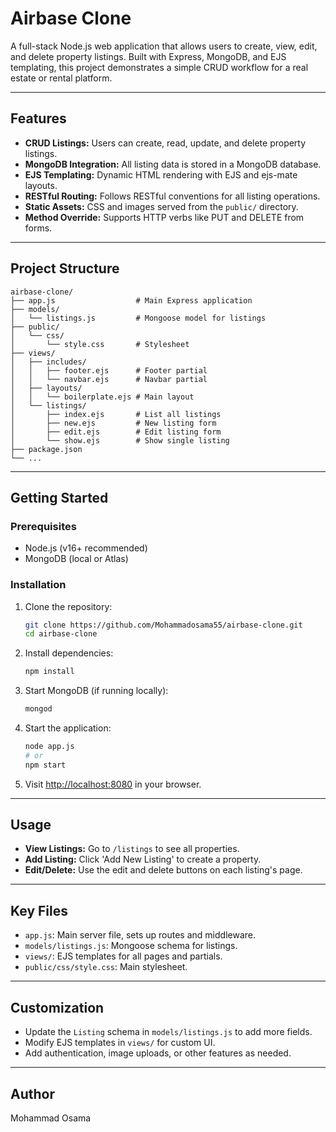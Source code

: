 # Airbase Clone

A full-stack Node.js web application that allows users to create, view, edit, and delete property listings. Built with Express, MongoDB, and EJS templating, this project demonstrates a simple CRUD workflow for a real estate or rental platform.

---

## Features

- **CRUD Listings:** Users can create, read, update, and delete property listings.
- **MongoDB Integration:** All listing data is stored in a MongoDB database.
- **EJS Templating:** Dynamic HTML rendering with EJS and ejs-mate layouts.
- **RESTful Routing:** Follows RESTful conventions for all listing operations.
- **Static Assets:** CSS and images served from the `public/` directory.
- **Method Override:** Supports HTTP verbs like PUT and DELETE from forms.

---

## Project Structure

```
airbase-clone/
├── app.js                  # Main Express application
├── models/
│   └── listings.js         # Mongoose model for listings
├── public/
│   └── css/
│       └── style.css       # Stylesheet
├── views/
│   ├── includes/
│   │   ├── footer.ejs      # Footer partial
│   │   └── navbar.ejs      # Navbar partial
│   ├── layouts/
│   │   └── boilerplate.ejs # Main layout
│   └── listings/
│       ├── index.ejs       # List all listings
│       ├── new.ejs         # New listing form
│       ├── edit.ejs        # Edit listing form
│       └── show.ejs        # Show single listing
├── package.json
└── ...
```

---

## Getting Started

### Prerequisites
- Node.js (v16+ recommended)
- MongoDB (local or Atlas)

### Installation
1. Clone the repository:
   ```sh
   git clone https://github.com/Mohammadosama55/airbase-clone.git
   cd airbase-clone
   ```
2. Install dependencies:
   ```sh
   npm install
   ```
3. Start MongoDB (if running locally):
   ```sh
   mongod
   ```
4. Start the application:
   ```sh
   node app.js
   # or
   npm start
   ```
5. Visit [http://localhost:8080](http://localhost:8080) in your browser.

---

## Usage
- **View Listings:** Go to `/listings` to see all properties.
- **Add Listing:** Click 'Add New Listing' to create a property.
- **Edit/Delete:** Use the edit and delete buttons on each listing's page.

---

## Key Files
- `app.js`: Main server file, sets up routes and middleware.
- `models/listings.js`: Mongoose schema for listings.
- `views/`: EJS templates for all pages and partials.
- `public/css/style.css`: Main stylesheet.

---

## Customization
- Update the `Listing` schema in `models/listings.js` to add more fields.
- Modify EJS templates in `views/` for custom UI.
- Add authentication, image uploads, or other features as needed.

---


## Author
Mohammad Osama
